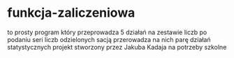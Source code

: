 # funkcja-zaliczeniowa
to prosty program który przeprowadza 5 działań na zestawie liczb
po podaniu seri liczb odzielonych sacją przerowadza na nich parę działań statystycznych
projekt stworzony przez Jakuba Kadaja na potrzeby szkolne
